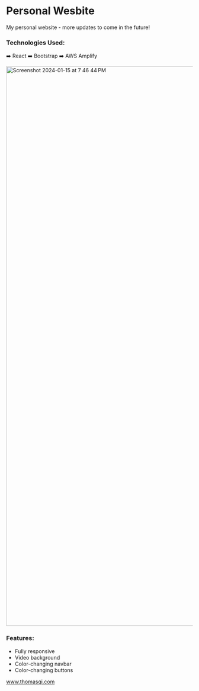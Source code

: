 <h1>Personal Wesbite</h1>

My personal website - more updates to come in the future!

### Technologies Used:
➡️ React
➡️ Bootstrap
➡️ AWS Amplify

<img width="1512" alt="Screenshot 2024-01-15 at 7 46 44 PM" src="https://github.com/ThomasQi3141/personal-website/assets/131242218/1abc0367-c226-4526-b19f-d576ff8b3b4a">

### Features:
- Fully responsive
- Video background
- Color-changing navbar
- Color-changing buttons

<a href="https://www.thomasqi.com" target=”_blank”>www.thomasqi.com</a>
